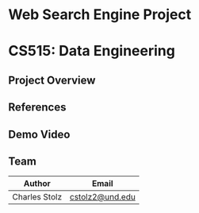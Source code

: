 # Web Search Engine Project

# CS515: Data Engineering 

## Project Overview

## References

## Demo Video

## Team

| Author           | Email                   
|------------------|-------------------------
| Charles Stolz    | cstolz2@und.edu   

